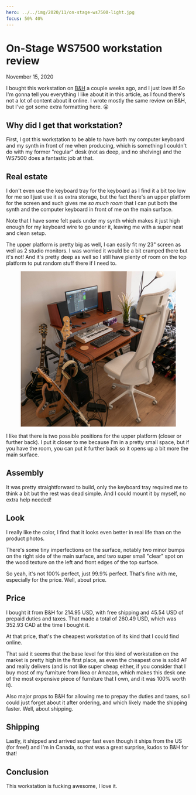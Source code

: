 ```yaml
---
hero: ../../img/2020/11/on-stage-ws7500-light.jpg
focus: 50% 40%
---
```


# On-Stage WS7500 workstation review
November 15, 2020

I bought this workstation on [B&H](https://www.bhphotovideo.com/c/product/570386-REG/On_Stage_WS7500RB_WS7500_Studio_Workstation_Rosewood.html)
a couple weeks ago, and I just love it! So I'm gonna tell you everything
I like about it in this article, as I found there's not a lot of content
about it online. I wrote mostly the same review on B&H, but I've got
some extra formatting here. 😛

## Why did I get that workstation?

First, I got this workstation to be able to have both my computer
keyboard and my synth in front of me when producing, which is something
I couldn't do with my former "regular" desk (not as deep, and no
shelving) and the WS7500 does a fantastic job at that.

## Real estate

I don't even use the keyboard tray for the keyboard as I find it a
bit too low for me so I just use it as extra storage, but the fact
there's an upper platform for the screen and such gives me *so much
room* that I can put both the synth and the computer keyboard in front
of me on the main surface.

Note that I have some felt pads under my synth which makes it just high
enough for my keyboard wire to go under it, leaving me with a super neat
and clean setup.

The upper platform is pretty big as well, I can easily fit my 23" screen
as well as 2 studio monitors. I was worried it would be a bit cramped there but it's not! And it's
pretty deep as well so I still have plenty of room on the top platform
to put random stuff there if I need to.

<figure class="center">
  <img alt="OnStage WS7500" src="../../img/2020/11/on-stage-ws7500.jpg">
</figure>

I like that there is two possible positions for the upper platform
(closer or further back). I put it closer to me because I'm in a pretty
small space, but if you have the room, you can put it further back so it
opens up a bit more the main surface.

## Assembly

It was pretty straightforward to build, only the keyboard tray required
me to think a bit but the rest was dead simple. And I could mount it by
myself, no extra help needed!

## Look

I really like the color, I find that it looks even better in real life
than on the product photos.

There's some tiny imperfections on the surface, notably two minor bumps
on the right side of the main surface, and two super small "clear" spot
on the wood texture on the left and front edges of the top surface.

So yeah, it's not 100% perfect, just 99.9% perfect. That's fine with me,
especially for the price. Well, about price.

## Price

I bought it from B&H for 214.95 USD, with free shipping and 45.54 USD of
prepaid duties and taxes. That made a total of 260.49 USD, which was 352.93
CAD at the time I bought it.

At that price, that's the cheapest workstation of its kind that I could
find online.

That said it seems that the base level for this kind of workstation on
the market is pretty high in the first place, as even the cheapest one
is solid AF and really delivers (and is not like super cheap either, if
you consider that I buy most of my furniture from Ikea or Amazon, which
makes this desk one of the most expensive piece of furniture that I
own, and it was 100% worth it).

Also major props to B&H for allowing me to prepay the duties and taxes,
so I could just forget about it after ordering, and which likely made
the shipping faster. Well, about shipping.

## Shipping

Lastly, it shipped and arrived super fast even though it ships from the
US (for free!) and I'm in Canada, so that was a great surprise, kudos to
B&H for that!

## Conclusion

This workstation is fucking awesome, I love it.
